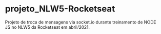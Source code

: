 # projeto_NLW5-Rocketseat
Projeto de troca de mensagens via socket.io durante treinamento de NODE JS no NLW5 da Rocketseat em abril/2021.
